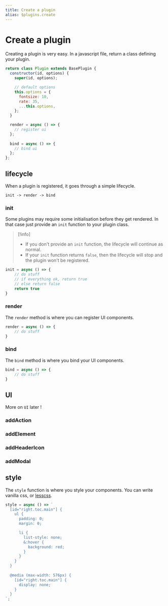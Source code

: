 ```yaml
---
title: Create a plugin
alias: $plugins.create
---
```

# Create a plugin

Creating a plugin is very easy. In a javascript file, return a class defining your plugin.

```js
return class Plugin extends BasePlugin {
  constructor(id, options) {
    super(id, options);

	// default options
    this.options = {
      fontsize: 10,
      rate: 35,
      ...this.options,
    };
  }

  render = async () => {
    // register ui
  };
  
  bind = async () => {
    // bind ui
  };
};
```

## lifecycle

When a plugin is registered, it goes through a simple lifecycle.

```
init -> render -> bind
```


### init

Some plugins may require some initialisation before they get rendered. In that case just provide an `init` function to your plugin class.

> [!info]
> - If you don't provide an `init` function, the lifecycle will continue as normal.
> - If your `init` function returns `false`, then the lifecycle will stop and the plugin won't be registered.

```js
init = async () => {
	// do stuff
	// if everything ok, return true
	// else return false
	return true
}
```


### render

The `render` method is where you can register UI components.

```js
render = async () => {
	// do stuff
}
```


### bind

The `bind` method is where you bind your UI components.

```js
bind = async () => {
	// do stuff
}
```


## UI

More on `UI` later !

### addAction

### addElement

### addHeaderIcon

### addModal


## style

The `style` function is where you style your components. You can write vanilla css, or [lesscss](https://lesscss.org/).

```js
style = async () => `
  [id="right.toc.main"] {
    ul {
      padding: 0;
      margin: 0;

      li {
        list-style: none;
        &:hover {
          background: red;
        }
      }
    }
  }
 
  @media (max-width: 576px) {
    [id="right.toc.main"] {
      display: none;
    }
  }
`;
```